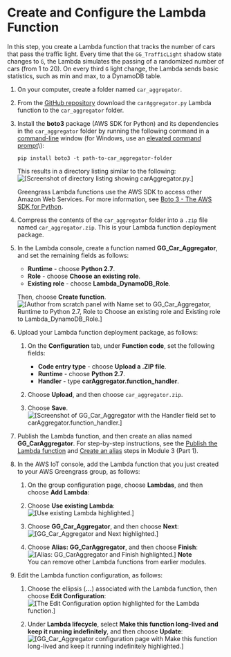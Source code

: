 # Create and Configure the Lambda Function<a name="create-config-lambda"></a>

In this step, you create a Lambda function that tracks the number of cars that pass the traffic light\. Every time that the `GG_TrafficLight` shadow state changes to `G`, the Lambda simulates the passing of a randomized number of cars \(from 1 to 20\)\. On every third `G` light change, the Lambda sends basic statistics, such as min and max, to a DynamoDB table\.

1. On your computer, create a folder named `car_aggregator`\.

1. From the [GitHub repository](https://github.com/aws-samples/aws-greengrass-samples/tree/master/traffic-light-example-python) download the `carAggregator.py` Lambda function to the `car_aggregator` folder\.

1. Install the **boto3** package \(AWS SDK for Python\) and its dependencies in the `car_aggregator` folder by running the following command in a [command\-line](https://en.wikipedia.org/wiki/Command-line_interface) window \(for Windows, use an [elevated command prompt](https://technet.microsoft.com/en-us/library/cc947813(v=ws.10).aspx)\):

   ```
   pip install boto3 -t path-to-car_aggregator-folder
   ```

   This results in a directory listing similar to the following:  
![\[Screenshot of directory listing showing carAggregator.py.\]](http://docs.aws.amazon.com/greengrass/latest/developerguide/images/gg-get-started-095.png)

   Greengrass Lambda functions use the AWS SDK to access other Amazon Web Services\. For more information, see [ Boto 3 \- The AWS SDK for Python](https://github.com/boto/boto3/blob/develop/README.rst)\. 

1. Compress the contents of the `car_aggregator` folder into a `.zip` file named `car_aggregator.zip`\. This is your Lambda function deployment package\.

1. In the Lambda console, create a function named **GG\_Car\_Aggregator**, and set the remaining fields as follows:
   + **Runtime** \- choose **Python 2\.7**\.
   + **Role** \- choose **Choose an existing role**\.
   + **Existing role** \- choose **Lambda\_DynamoDB\_Role**\.

   Then, choose **Create function**\.  
![\[Author from scratch panel with Name set to GG_Car_Aggregator, Runtime to Python 2.7, Role to Choose an existing role and Existing role to Lambda_DynamoDB_Role.\]](http://docs.aws.amazon.com/greengrass/latest/developerguide/images/gg-get-started-095.5.png)

1. Upload your Lambda function deployment package, as follows:

   1. On the **Configuration** tab, under **Function code**, set the following fields:
      + **Code entry type** \- choose **Upload a \.ZIP file**\.
      + **Runtime** \- choose **Python 2\.7**\.
      + **Handler** \- type **carAggregator\.function\_handler**\.

   1. Choose **Upload**, and then choose `car_aggregator.zip`\.

   1. Choose **Save**\.  
![\[Screenshot of GG_Car_Aggregator with the Handler field set to carAggregator.function_handler.\]](http://docs.aws.amazon.com/greengrass/latest/developerguide/images/gg-get-started-096.png)

1. Publish the Lambda function, and then create an alias named **GG\_CarAggregator**\. For step\-by\-step instructions, see the [Publish the Lambda function](create-lambda.md#publish-function-version) and [Create an alias](create-lambda.md#create-version-alias) steps in Module 3 \(Part 1\)\.

1. In the AWS IoT console, add the Lambda function that you just created to your AWS Greengrass group, as follows:

   1. On the group configuration page, choose **Lambdas**, and then choose **Add Lambda**:

   1. Choose **Use existing Lambda**:  
![\[Use existing Lambda highlighted.\]](http://docs.aws.amazon.com/greengrass/latest/developerguide/images/gg-get-started-096.2.png)

   1. Choose **GG\_Car\_Aggregator**, and then choose **Next**:  
![\[GG_Car_Aggregator and Next highlighted.\]](http://docs.aws.amazon.com/greengrass/latest/developerguide/images/gg-get-started-096.3.png)

   1. Choose **Alias: GG\_CarAggregator**, and then choose **Finish**:  
![\[Alias: GG_CarAggregator and Finish highlighted.\]](http://docs.aws.amazon.com/greengrass/latest/developerguide/images/gg-get-started-096.4.png)
**Note**  
You can remove other Lambda functions from earlier modules\.

1. Edit the Lambda function configuration, as follows:

   1. Choose the ellipsis \(**…**\) associated with the Lambda function, then choose **Edit Configuration**:  
![\[The Edit Configuration option highlighted for the Lambda function.\]](http://docs.aws.amazon.com/greengrass/latest/developerguide/images/gg-get-started-097.5.png)

   1. Under **Lambda lifecycle**, select **Make this function long\-lived and keep it running indefinitely**, and then choose **Update**:  
![\[GG_Car_Aggregator configuration page with Make this function long-lived and keep it running indefinitely highlighted.\]](http://docs.aws.amazon.com/greengrass/latest/developerguide/images/gg-get-started-098.png)